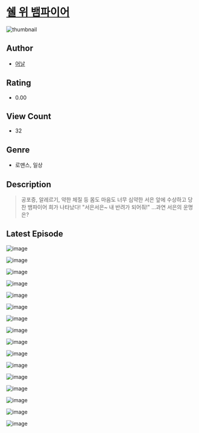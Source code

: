 # [쉘 위 뱀파이어](https://comic.naver.com/challenge/list?titleId=811095)
![thumbnail](https://image-comic.pstatic.net/user_contents_data/challenge_comic/2023/05/25/355078/upload_7147551466094551608_480x623.jpeg)

## Author
- [어날](https://comic.naver.com/artistTitle?id=355078)

## Rating
- 0.00

## View Count
- 32

## Genre
- 로맨스, 일상

## Description
> 공포증, 알레르기, 약한 체질 등 몸도 마음도 너무 심약한 서은 앞에 수상하고 당찬 뱀파이어 희가 나타났다! "서은서은~ 내 반려가 되어줘!" ...과연 서은의 운명은?


## Latest Episode
![image](https://image-comic.pstatic.net/user_contents_data/challenge_comic/2023/05/25/355078/upload_3544956761014548066.jpeg)

![image](https://image-comic.pstatic.net/user_contents_data/challenge_comic/2023/05/25/355078/upload_3703143503211159856.jpeg)

![image](https://image-comic.pstatic.net/user_contents_data/challenge_comic/2023/05/25/355078/upload_3545568995700783413.jpeg)

![image](https://image-comic.pstatic.net/user_contents_data/challenge_comic/2023/05/25/355078/upload_3919086264056440112.jpeg)

![image](https://image-comic.pstatic.net/user_contents_data/challenge_comic/2023/05/25/355078/upload_7364284127240336435.jpeg)

![image](https://image-comic.pstatic.net/user_contents_data/challenge_comic/2023/05/25/355078/upload_3977577000527542579.jpeg)

![image](https://image-comic.pstatic.net/user_contents_data/challenge_comic/2023/05/25/355078/upload_7075825936614241893.jpeg)

![image](https://image-comic.pstatic.net/user_contents_data/challenge_comic/2023/05/25/355078/upload_7076956221646136881.jpeg)

![image](https://image-comic.pstatic.net/user_contents_data/challenge_comic/2023/05/25/355078/upload_7234017282999149620.jpeg)

![image](https://image-comic.pstatic.net/user_contents_data/challenge_comic/2023/05/25/355078/upload_7364289401446491705.jpeg)

![image](https://image-comic.pstatic.net/user_contents_data/challenge_comic/2023/05/25/355078/upload_3486124999107109944.jpeg)

![image](https://image-comic.pstatic.net/user_contents_data/challenge_comic/2023/05/25/355078/upload_3991707022007808820.jpeg)

![image](https://image-comic.pstatic.net/user_contents_data/challenge_comic/2023/05/25/355078/upload_4120903847258698849.jpeg)

![image](https://image-comic.pstatic.net/user_contents_data/challenge_comic/2023/05/25/355078/upload_3906985265825408562.jpeg)

![image](https://image-comic.pstatic.net/user_contents_data/challenge_comic/2023/05/25/355078/upload_7162185977970047332.jpeg)

![image](https://image-comic.pstatic.net/user_contents_data/challenge_comic/2023/05/25/355078/upload_3906417901518074937.jpeg)
